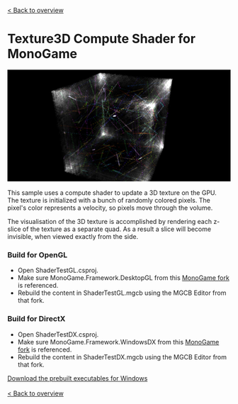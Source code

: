 [< Back to overview](https://github.com/cpt-max/MonoGame-Shader-Samples/tree/overview)

# Texture3D Compute Shader for MonoGame

![Screenshots](https://github.com/cpt-max/MonoGame-Shader-Samples/blob/overview/Screenshots/Texture3D.jpg?raw=true)

This sample uses a compute shader to update a 3D texture on the GPU.<br>
The texture is initialized with a bunch of randomly colored pixels. The pixel's color represents a velocity, so pixels move through the volume.<br>

The visualisation of the 3D texture is accomplished by rendering each z-slice of the texture as a separate quad. As a result a slice will become invisible, when viewed exactly from the side.

### Build for OpenGL
- Open ShaderTestGL.csproj.
- Make sure MonoGame.Framework.DesktopGL from this [MonoGame fork](https://github.com/MonoGame/MonoGame/pull/7533) is referenced.
- Rebuild the content in ShaderTestGL.mgcb using the MGCB Editor from that fork.

### Build for DirectX
- Open ShaderTestDX.csproj.
- Make sure MonoGame.Framework.WindowsDX from this [MonoGame fork](https://github.com/MonoGame/MonoGame/pull/7533) is referenced. 
- Rebuild the content in ShaderTestDX.mgcb using the MGCB Editor from that fork. 


[Download the prebuilt executables for Windows](https://www.dropbox.com/s/c5h81mtgw5pnctu/Monogame%20Shader%20Samples.zip?dl=1)
<br><br>
[< Back to overview](https://github.com/cpt-max/MonoGame-Shader-Samples/tree/overview)








